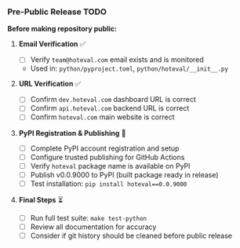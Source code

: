 ### Pre-Public Release TODO

**Before making repository public:**

1. **Email Verification** ✅
   - [ ] Verify `team@hoteval.com` email exists and is monitored
   - Used in: `python/pyproject.toml`, `python/hoteval/__init__.py`

2. **URL Verification** ✅
   - [ ] Confirm `dev.hoteval.com` dashboard URL is correct
   - [ ] Confirm `api.hoteval.com` backend URL is correct
   - [ ] Confirm `hoteval.com` main website is correct

3. **PyPI Registration & Publishing** 🚀
   - [ ] Complete PyPI account registration and setup
   - [ ] Configure trusted publishing for GitHub Actions
   - [ ] Verify `hoteval` package name is available on PyPI
   - [ ] Publish v0.0.9000 to PyPI (built package ready in release)
   - [ ] Test installation: `pip install hoteval==0.0.9000`

4. **Final Steps** ⏳
   - [ ] Run full test suite: `make test-python`
   - [ ] Review all documentation for accuracy
   - [ ] Consider if git history should be cleaned before public release